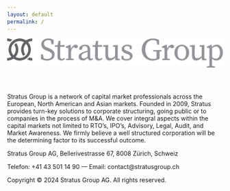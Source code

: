 ```yaml
---
layout: default
permalink: /
---
```


<header>
	<img id="logo" src="/logo.svg">
</header>

Stratus Group is a network of capital market professionals across the European, North American and Asian markets. Founded in 2009, Stratus provides turn-key solutions to corporate structuring, going public or to companies in the process of M&A. We cover integral aspects within the capital markets not limited to RTO’s, IPO’s, Advisory, Legal, Audit, and Market Awareness. We firmly believe a well structured corporation will be the determining factor to its successful outcome.

<footer>
	<p>Stratus Group AG, Bellerivestrasse 67, 8008 Zürich, Schweiz</p>
	<p>Telefon: +41 43 501 14 90 — Email: contact@stratusgroup.ch</p>
	<p>Copyright © 2024 Stratus Group AG. All rights reserved.</p>
</footer>
